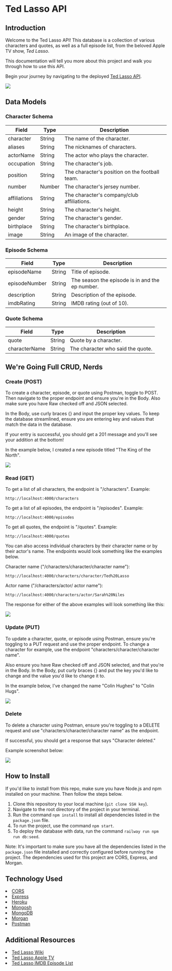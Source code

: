 <h1>Ted Lasso API</h1>

## Introduction

Welcome to the Ted Lasso API! This database is a collection of various characters and quotes, as well as a full episode list, from the beloved Apple TV show, <em>Ted Lasso</em>.

This documentation will tell you more about this project and walk you through how to use this API.

Begin your journey by navigating to the deployed <a href="">Ted Lasso API</a>.

<img src="https://www.apple.com/newsroom/images/product/apple-tv-plus/standard/Apple_Ted-Lasso_hero_09192021_big.jpg.slideshow-xlarge_2x.jpg">

## Data Models

### Character Schema

| Field          | Type    | Description                                   |
| -------------- | ------- | --------------------------------------------- |
| character      | String  | The name of the character.                    |
| aliases        | String  | The nicknames of characters.                  |
| actorName      | String  | The actor who plays the character.            |
| occupation     | String  | The character's job.                          |
| position       | String  | The character's position on the football team. |
| number         | Number  | The character's jersey number.                |
| affiliations   | String  | The character's company/club affiliations.    |
| height         | String  | The character's height.                       |
| gender         | String  | The character's gender.                       |
| birthplace     | String  | The character's birthplace.                   |
| image          | String  | An image of the character.                    |

### Episode Schema

| Field          | Type    | Description                                   |
| -------------- | ------- | --------------------------------------------- |
| episodeName    | String  | Title of episode.                             |
| episodeNumber  | String  | The season the episode is in and the ep number. |
| description    | String  | Description of the episode.                   |
| imdbRating     | String  | IMDB rating (out of 10).                      |

### Quote Schema

| Field          | Type    | Description                                   |
| -------------- | ------- | --------------------------------------------- |
| quote          | String  | Quote by a character.                         |
| characterName  | String  | The character who said the quote.             |


## We're Going Full CRUD, Nerds

### Create (POST)

To create a character, episode, or quote using Postman, toggle to POST. Then navigate to the proper endpoint and ensure you're in the Body. Also make sure you have Raw checked off and JSON selected.

In the Body, use curly braces {} and input the proper key values. To keep the database streamlined, ensure you are entering key and values that match the data in the database.

If your entry is successful, you should get a 201 message and you'll see your addition at the bottom!

In the example below, I created a new episode titled "The King of the North".

<img src="episodeCreate.png"></img>



### Read (GET)

To get a list of all characters, the endpoint is "/characters". Example:

```
http://localhost:4000/characters
```

To get a list of all episodes, the endpoint is "/episodes". Example:

```
http://localhost:4000/episodes
```

To get all quotes, the endpoint is "/quotes".
Example:

```
http://localhost:4000/quotes
```

You can also access individual characters by their character name or by their actor's name. The endpoints would look something like the examples below.

Character name ("/characters/character/character name"):

```
http://localhost:4000/characters/character/Ted%20Lasso
```

Actor name ("/characters/actor/ actor name"):

```
http://localhost:4000/characters/actor/Sarah%20Niles
```

The response for either of the above examples will look something like this:

<img src="exampleres.png"></img>

### Update (PUT)

To update a character, quote, or episode using Postman, ensure you're toggling to a PUT request and use the proper endpoint. To change a character for example, use the endpoint "characters/character/character name".

Also ensure you have Raw checked off and JSON selected, and that you're in the Body. In the Body, put curly braces {} and put the key you'd like to change and the value you'd like to change it to.

In the example below, I've changed the name "Colin Hughes" to "Colin Hugs".

<img src="colinHughes.png"></img>

### Delete

To delete a character using Postman, ensure you're toggling to a DELETE request and use "characters/character/character name" as the endpoint. 

If successful, you should get a response that says "Character deleted."

Example screenshot below:

<img src="deleteTed.png"></img>


## How to Install

If you'd like to install from this repo, make sure you have Node.js and npm installed on your machine. Then follow the steps below.

1. Clone this repository to your local machine (`git clone SSH key`).
2. Navigate to the root directory of the project in your terminal.
3. Run the command `npm install` to install all dependencies listed in the `package.json` file.
4. To run the project, use the command `npm start`.
5. To deploy the database with data, run the command `railway run npm run db:seed`.

Note: It's important to make sure you have all the dependencies listed in the `package.json` file installed and correctly configured before running the project. The dependencies used for this project are CORS, Express, and Morgan.



## Technology Used

<li><a href="https://developer.mozilla.org/en-US/docs/Web/HTTP/CORS">CORS</a></li>
<li><a href="https://expressjs.com/">Express</a></li>
<li><a href="https://www.heroku.com/?utm_source=google&utm_medium=paid_search&utm_campaign=amer_heraw&utm_content=general-branded-search-rsa&utm_term=heroku&gad_source=1&gclid=CjwKCAiAxaCvBhBaEiwAvsLmWIODeYAx0sDtALxO4HmrZ01pH2mHJl_tPb6sXLFuT39og4AgMDBlwxoCmb0QAvD_BwE">Heroku</a></li>
<li><a href="https://www.mongodb.com/docs/mongodb-shell/">Mongosh</a></li>
<li><a href="https://www.mongodb.com/docs/mongodb-shell/">MongoDB</a></li>
<li><a href="https://www.npmjs.com/package/morgan">Morgan</a></li>
<li><a href="https://www.postman.com/">Postman</a></li>

## Additional Resources

<li><a href="https://ted-lasso.fandom.com/wiki/Ted_Lasso_Wiki">Ted Lasso Wiki</a></li>
<li><a href="https://tv.apple.com/us/show/ted-lasso/umc.cmc.vtoh0mn0xn7t3c643xqonfzy?mttn3pid=Google%20AdWords&mttnagencyid=a5e&mttncc=US&mttnsiteid=143238&mttnsubad=OUS2019863_1-688167383417-c&mttnsubkw=105373391198__wAojZMzu_&mttnsubplmnt=_adext_">Ted Lasso Apple TV</a></li>
<li><a href="https://www.imdb.com/title/tt10986410/episodes/?season=1">Ted Lasso IMDB Episode List</a></li>



